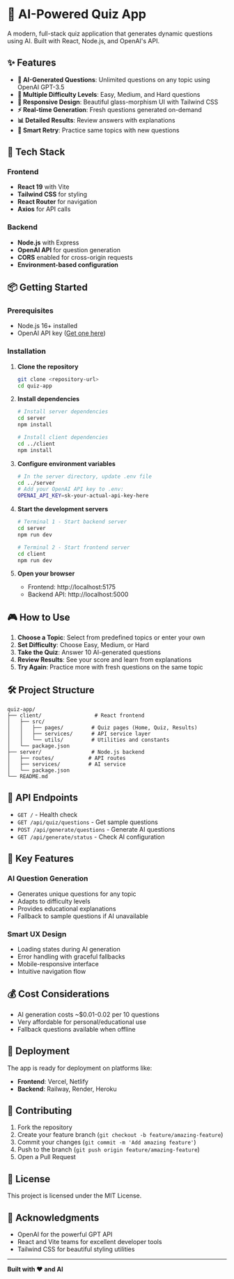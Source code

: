 # 🧠 AI-Powered Quiz App

A modern, full-stack quiz application that generates dynamic questions using AI. Built with React, Node.js, and OpenAI's API.

## ✨ Features

- **🤖 AI-Generated Questions**: Unlimited questions on any topic using OpenAI GPT-3.5
- **🎯 Multiple Difficulty Levels**: Easy, Medium, and Hard questions
- **📱 Responsive Design**: Beautiful glass-morphism UI with Tailwind CSS
- **⚡ Real-time Generation**: Fresh questions generated on-demand
- **📊 Detailed Results**: Review answers with explanations
- **🔄 Smart Retry**: Practice same topics with new questions

## 🚀 Tech Stack

### Frontend
- **React 19** with Vite
- **Tailwind CSS** for styling
- **React Router** for navigation
- **Axios** for API calls

### Backend
- **Node.js** with Express
- **OpenAI API** for question generation
- **CORS** enabled for cross-origin requests
- **Environment-based configuration**

## 📦 Getting Started

### Prerequisites
- Node.js 16+ installed
- OpenAI API key ([Get one here](https://platform.openai.com/api-keys))

### Installation

1. **Clone the repository**
   ```bash
   git clone <repository-url>
   cd quiz-app
   ```

2. **Install dependencies**
   ```bash
   # Install server dependencies
   cd server
   npm install

   # Install client dependencies
   cd ../client
   npm install
   ```

3. **Configure environment variables**
   ```bash
   # In the server directory, update .env file
   cd ../server
   # Add your OpenAI API key to .env:
   OPENAI_API_KEY=sk-your-actual-api-key-here
   ```

4. **Start the development servers**
   ```bash
   # Terminal 1 - Start backend server
   cd server
   npm run dev

   # Terminal 2 - Start frontend server  
   cd client
   npm run dev
   ```

5. **Open your browser**
   - Frontend: http://localhost:5175
   - Backend API: http://localhost:5000

## 🎮 How to Use

1. **Choose a Topic**: Select from predefined topics or enter your own
2. **Set Difficulty**: Choose Easy, Medium, or Hard
3. **Take the Quiz**: Answer 10 AI-generated questions
4. **Review Results**: See your score and learn from explanations
5. **Try Again**: Practice more with fresh questions on the same topic

## 🛠 Project Structure

```
quiz-app/
├── client/                 # React frontend
│   ├── src/
│   │   ├── pages/         # Quiz pages (Home, Quiz, Results)
│   │   ├── services/      # API service layer
│   │   └── utils/         # Utilities and constants
│   └── package.json
├── server/                # Node.js backend
│   ├── routes/           # API routes
│   ├── services/         # AI service
│   └── package.json
└── README.md
```

## 🔧 API Endpoints

- `GET /` - Health check
- `GET /api/quiz/questions` - Get sample questions
- `POST /api/generate/questions` - Generate AI questions
- `GET /api/generate/status` - Check AI configuration

## 🌟 Key Features

### AI Question Generation
- Generates unique questions for any topic
- Adapts to difficulty levels
- Provides educational explanations
- Fallback to sample questions if AI unavailable

### Smart UX Design
- Loading states during AI generation
- Error handling with graceful fallbacks
- Mobile-responsive interface
- Intuitive navigation flow

## 💰 Cost Considerations

- AI generation costs ~$0.01-0.02 per 10 questions
- Very affordable for personal/educational use
- Fallback questions available when offline

## 🚀 Deployment

The app is ready for deployment on platforms like:
- **Frontend**: Vercel, Netlify
- **Backend**: Railway, Render, Heroku

## 🤝 Contributing

1. Fork the repository
2. Create your feature branch (`git checkout -b feature/amazing-feature`)
3. Commit your changes (`git commit -m 'Add amazing feature'`)
4. Push to the branch (`git push origin feature/amazing-feature`)
5. Open a Pull Request

## 📄 License

This project is licensed under the MIT License.

## 🙏 Acknowledgments

- OpenAI for the powerful GPT API
- React and Vite teams for excellent developer tools
- Tailwind CSS for beautiful styling utilities

---

**Built with ❤️ and AI**